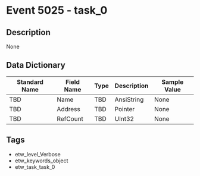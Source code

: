 # Event 5025 - task_0

## Description
None

## Data Dictionary
|Standard Name|Field Name|Type|Description|Sample Value|
|---|---|---|---|---|
|TBD|Name|TBD|AnsiString|None|None|
|TBD|Address|TBD|Pointer|None|None|
|TBD|RefCount|TBD|UInt32|None|None|

## Tags
* etw_level_Verbose
* etw_keywords_object
* etw_task_task_0